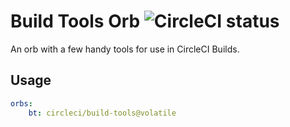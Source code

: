 # Build Tools Orb ![CircleCI status](https://circleci.com/gh/CircleCI-Public/build-tools-orb.svg "CircleCI status")

An orb with a few handy tools for use in CircleCI Builds.

## Usage

```yaml
orbs:
    bt: circleci/build-tools@volatile


